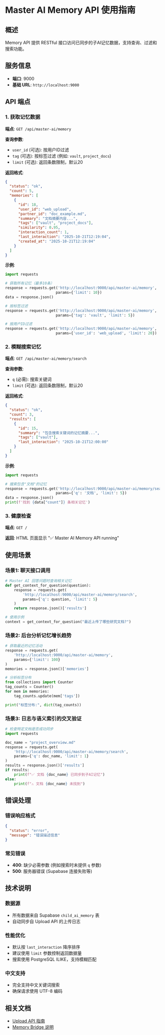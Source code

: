 # Master AI Memory API 使用指南

## 概述
Memory API 提供 RESTful 接口访问已同步的子AI记忆数据，支持查询、过滤和搜索功能。

## 服务信息
- **端口**: 9000
- **基础 URL**: `http://localhost:9000`

## API 端点

### 1. 获取记忆数据
**端点**: `GET /api/master-ai/memory`

**查询参数**:
- `user_id` (可选): 按用户ID过滤
- `tag` (可选): 按标签过滤 (例如: `vault`, `project_docs`)
- `limit` (可选): 返回条数限制，默认20

**返回格式**:
```json
{
  "status": "ok",
  "count": 5,
  "memories": [
    {
      "id": 18,
      "user_id": "web_upload",
      "partner_id": "doc_example.md",
      "summary": "文档摘要内容...",
      "tags": ["vault", "project_docs"],
      "similarity": 0.95,
      "interaction_count": 1,
      "last_interaction": "2025-10-21T12:19:04",
      "created_at": "2025-10-21T12:19:04"
    }
  ]
}
```

**示例**:
```python
import requests

# 获取所有记忆（最多10条）
response = requests.get('http://localhost:9000/api/master-ai/memory', 
                       params={'limit': 10})
data = response.json()

# 按标签过滤
response = requests.get('http://localhost:9000/api/master-ai/memory',
                       params={'tag': 'vault', 'limit': 5})

# 按用户ID过滤
response = requests.get('http://localhost:9000/api/master-ai/memory',
                       params={'user_id': 'web_upload', 'limit': 20})
```

### 2. 模糊搜索记忆
**端点**: `GET /api/master-ai/memory/search`

**查询参数**:
- `q` (必需): 搜索关键词
- `limit` (可选): 返回条数限制，默认20

**返回格式**:
```json
{
  "status": "ok",
  "count": 3,
  "results": [
    {
      "id": 15,
      "summary": "包含搜索关键词的记忆摘要...",
      "tags": ["vault"],
      "last_interaction": "2025-10-21T12:00:00"
    }
  ]
}
```

**示例**:
```python
import requests

# 搜索包含"文档"的记忆
response = requests.get('http://localhost:9000/api/master-ai/memory/search',
                       params={'q': '文档', 'limit': 5})
data = response.json()
print(f'找到 {data["count"]} 条相关记忆')
```

### 3. 健康检查
**端点**: `GET /`

**返回**: HTML 页面显示 "✅ Master AI Memory API running"

## 使用场景

### 场景1: 聊天接口调用
```python
# Master AI 回答问题时查询相关记忆
def get_context_for_question(question):
    response = requests.get(
        'http://localhost:9000/api/master-ai/memory/search',
        params={'q': question, 'limit': 5}
    )
    return response.json()['results']

# 使用示例
context = get_context_for_question("最近上传了哪些研究文档?")
```

### 场景2: 后台分析记忆增长趋势
```python
# 获取最近的记忆活动
response = requests.get(
    'http://localhost:9000/api/master-ai/memory',
    params={'limit': 100}
)
memories = response.json()['memories']

# 分析标签分布
from collections import Counter
tag_counts = Counter()
for mem in memories:
    tag_counts.update(mem['tags'])

print("标签分布:", dict(tag_counts))
```

### 场景3: 日志与语义索引的交叉验证
```python
# 检查特定文档是否成功同步
import requests

doc_name = "project_overview.md"
response = requests.get(
    'http://localhost:9000/api/master-ai/memory/search',
    params={'q': doc_name, 'limit': 1}
)
results = response.json()['results']
if results:
    print(f"✅ 文档 {doc_name} 已同步到子AI记忆")
else:
    print(f"⚠️ 文档 {doc_name} 未找到")
```

## 错误处理

### 错误响应格式
```json
{
  "status": "error",
  "message": "错误描述信息"
}
```

### 常见错误
- **400**: 缺少必需参数 (例如搜索时未提供 `q` 参数)
- **500**: 服务器错误 (Supabase 连接失败等)

## 技术说明

### 数据源
- 所有数据来自 Supabase `child_ai_memory` 表
- 自动同步自 Upload API 的上传日志

### 性能优化
- 默认按 `last_interaction` 降序排序
- 建议使用 `limit` 参数控制返回数据量
- 搜索使用 PostgreSQL ILIKE，支持模糊匹配

### 中文支持
- 完全支持中文关键词搜索
- 确保请求使用 UTF-8 编码

## 相关文档
- [Upload API 指南](VAULT_UPLOADER_GUIDE.md)
- [Memory Bridge 说明](master_ai_memory_bridge.py)
